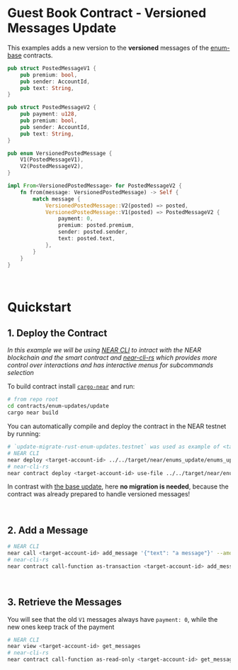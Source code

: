 # Guest Book Contract - Versioned Messages Update

This examples adds a new version to the **versioned** messages of the [enum-base](../base/) contracts.

```rust
pub struct PostedMessageV1 {
    pub premium: bool,
    pub sender: AccountId,
    pub text: String,
}

pub struct PostedMessageV2 {
    pub payment: u128,
    pub premium: bool,
    pub sender: AccountId,
    pub text: String,
}

pub enum VersionedPostedMessage {
    V1(PostedMessageV1),
    V2(PostedMessageV2),
}

impl From<VersionedPostedMessage> for PostedMessageV2 {
    fn from(message: VersionedPostedMessage) -> Self {
        match message {
            VersionedPostedMessage::V2(posted) => posted,
            VersionedPostedMessage::V1(posted) => PostedMessageV2 {
                payment: 0,
                premium: posted.premium,
                sender: posted.sender,
                text: posted.text,
            },
        }
    }
}
```

<br />

# Quickstart

## 1. Deploy the Contract

_In this example we will be using [NEAR CLI](https://github.com/near/near-cli)
to intract with the NEAR blockchain and the smart contract and [near-cli-rs](https://near.cli.rs)
which provides more control over interactions and has interactive menus for subcommands selection_

To build contract install [`cargo-near`](https://github.com/near/cargo-near) and run:

```bash
# from repo root
cd contracts/enum-updates/update
cargo near build
```

You can automatically compile and deploy the contract in the NEAR testnet by running:

```bash
# `update-migrate-rust-enum-updates.testnet` was used as example of <target-account-id>
# NEAR CLI
near deploy <target-account-id> ../../target/near/enums_update/enums_update.wasm
# near-cli-rs 
near contract deploy <target-account-id> use-file ../../target/near/enums_update/enums_update.wasm without-init-call network-config testnet sign-with-keychain send
```

In contrast with [the base update](../../basic-updates/update), here **no migration is needed**,
because the contract was already prepared to handle versioned messages!

<br />

## 2. Add a Message
```bash
# NEAR CLI
near call <target-account-id> add_message '{"text": "a message"}' --amount 0.1 --accountId <account>
# near-cli-rs 
near contract call-function as-transaction <target-account-id> add_message json-args '{"text": "a message"}' prepaid-gas '100.0 Tgas' attached-deposit '0.1 NEAR' sign-as <account> network-config testnet sign-with-keychain send
```

<br />

## 3. Retrieve the Messages
You will see that the old `V1` messages always have `payment: 0`, while the new ones keep track
of the payment

```bash
# NEAR CLI
near view <target-account-id> get_messages
# near-cli-rs 
near contract call-function as-read-only <target-account-id> get_messages json-args {} network-config testnet now
```
